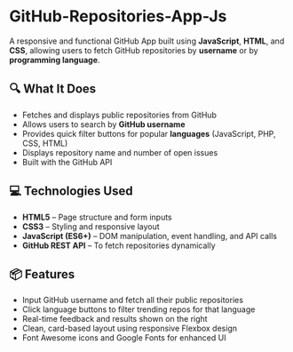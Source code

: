 # GitHub-Repositories-App-Js
A responsive and functional GitHub App built using **JavaScript**, **HTML**, and **CSS**, allowing users to fetch GitHub repositories by **username** or by **programming language**.

## 🔍 What It Does

- Fetches and displays public repositories from GitHub
- Allows users to search by **GitHub username**
- Provides quick filter buttons for popular **languages** (JavaScript, PHP, CSS, HTML)
- Displays repository name and number of open issues
- Built with the GitHub API

## 💻 Technologies Used

- **HTML5** – Page structure and form inputs
- **CSS3** – Styling and responsive layout
- **JavaScript (ES6+)** – DOM manipulation, event handling, and API calls
- **GitHub REST API** – To fetch repositories dynamically

## 📦 Features

- Input GitHub username and fetch all their public repositories
- Click language buttons to filter trending repos for that language
- Real-time feedback and results shown on the right
- Clean, card-based layout using responsive Flexbox design
- Font Awesome icons and Google Fonts for enhanced UI

